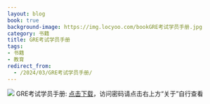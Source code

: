 ```yaml
---
layout: blog
book: true
background-image: https://img.locyoo.com/bookGRE考试学员手册.jpg
category: 书籍
title: GRE考试学员手册
tags:
- 书籍
- 教育
redirect_from:
  - /2024/03/GRE考试学员手册/
---
```

![](https://img.locyoo.com/bookGRE考试学员手册.jpg)
GRE考试学员手册: <a name = "ref1" href="https://url18.ctfile.com/f/50983618-1380724165-57303a?p=3619">点击下载</a>，访问密码请点击右上方“关于”自行查看